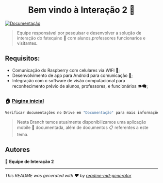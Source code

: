 <h1 align="center">Bem vindo à Interação 2 👋</h1>
<p>
  <a href="https://drive.google.com/drive/folders/1vMmdR_w9nzmovm2YNCHiq_UOCbGeY-M_" target="_blank">
    <img alt="Documentação" src="https://img.shields.io/badge/documentação-sim-brightgreen.svg" />
  </a>
</p>

> Equipe responsável por pesquisar e desenvolver a solução de interação do fatequino 🤖 com alunos,professores funcionarios e visitantes.


## Requisitos:
- Comunicação do Raspberry com celulares via WIFI 📶;
- Desenvolvimento de app para Android para comunicação 📱;
- Integração com o software de visão computacional para reconhecimento prévio de alunos, professores, e funcionários 👁️‍🗨️;

### 🏠 [Página inicial](https://fatequino.com.br/construcao-do-fatequino/interacao/)


```sh
Verificar documentações no Drive em "Documentação" para mais informações
```
> Nesta Branch temos atualmente disponibilizamos uma aplicação mobile 📲 documentada, além de documentos 📋 referentes a este tema.   

## Autores

👤 **Equipe de Interação 2**

***
_This README was generated with ❤️ by [readme-md-generator](https://github.com/kefranabg/readme-md-generator)_